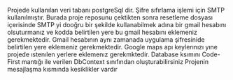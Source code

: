 Projede kullanılan veri tabanı postgreSql dir. 
Şifre sıfırlama işlemi için SMTP kullanılmıştır. Burada proje reposunu çektikten sonra resetleme dosyası içerisinde SMTP yi dooğru bir şekilde kullanabilmek adına 
bir gmail hesabını olsuturmanız ve kodda belirtilen yere bu gmail hesabını eklemeniz gerekmektedir.
Gmail hesabının aynı zamanada uygulama şifresinide belirtilen yere eklemeniz gerekmektedir.
Google maps apı keylerınızı yıne projede ıstenılen yerlere eklemenız gerekmktedir.
Database ksımını Code-First mantığı ile verilen DbContext sınıfından oluşturabilirsiniz
Projenin mesajlaşma kısmında kesiklikler vardır

